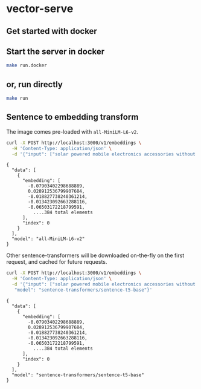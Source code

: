 # vector-serve

## Get started with docker

## Start the server in docker

```bash
make run.docker
```

## or, run directly

```bash
make run
```

## Sentence to embedding transform

The image comes pre-loaded with `all-MiniLM-L6-v2`.

```bash
curl -X POST http://localhost:3000/v1/embeddings \
  -H 'Content-Type: application/json' \
  -d '{"input": ["solar powered mobile electronics accessories without screens"]}'
```

```console
{
  "data": [
    {
      "embedding": [
        -0.07903402298688889,
        0.028912536799907684,
        -0.018827738240361214,
        -0.013423092663288116,
        -0.06503172218799591,
          ....384 total elements
      ],
      "index": 0
    }
  ],
  "model": "all-MiniLM-L6-v2"
}
```

Other sentence-transformers will be downloaded on-the-fly on the first request, and cached for future requests.

```bash
curl -X POST http://localhost:3000/v1/embeddings \
  -H 'Content-Type: application/json' \
  -d '{"input": ["solar powered mobile electronics accessories without screens"],
   "model": "sentence-transformers/sentence-t5-base"}'
```

```console
{
  "data": [
    {
      "embedding": [
        -0.07903402298688889,
        0.028912536799907684,
        -0.018827738240361214,
        -0.013423092663288116,
        -0.06503172218799591,
          ....384 total elements
      ],
      "index": 0
    }
  ],
  "model": "sentence-transformers/sentence-t5-base"
}
```
